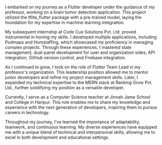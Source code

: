 I embarked on my journey as a Flutter developer under the guidance of my professor, working on a brain tumor detection application. This project utilized the tflite_flutter package with a pre-trained model, laying the foundation for my expertise in machine learning integration.

My subsequent internship at Code Cue Solutions Pvt. Ltd. proved instrumental in honing my skills. I developed multiple applications, including Podmaps and Humstaffing, which showcased my proficiency in managing complex projects. Through these experiences, I mastered state management, dual-panel development for user and organization sides, API integration, GitHub version control, and Firebase integration.

As I continued to grow, I took on the role of Flutter Team Lead in my professor's organization. This leadership position allowed me to mentor junior developers and refine my project management skills. Later, I expanded my technical expertise to the MERN stack at Ranking Grow Pvt. Ltd., further solidifying my position as a versatile developer.

Currently, I serve as a Computer Science teacher at Jinnah Jame School and College in Haripur. This role enables me to share my knowledge and experience with the next generation of developers, inspiring them to pursue careers in technology.

Throughout my journey, I've learned the importance of adaptability, teamwork, and continuous learning. My diverse experiences have equipped me with a unique blend of technical and interpersonal skills, allowing me to excel in both development and educational settings.
  


